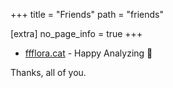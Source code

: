 +++
title = "Friends"
path = "friends"

[extra]
no_page_info = true
+++

- [ffflora.cat](https://ffflora.cat) - Happy Analyzing 💙

Thanks, all of you.
